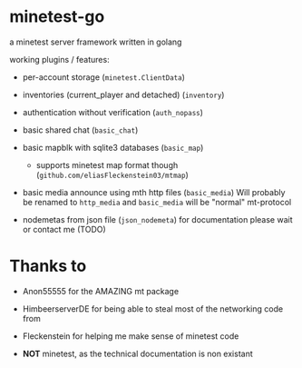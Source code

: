 # minetest-go

a minetest server framework written in golang

working plugins / features:

- per-account storage (`minetest.ClientData`)
- inventories (current_player and detached) (`inventory`)
- authentication without verification (`auth_nopass`)
- basic shared chat (`basic_chat`)
- basic mapblk with sqlite3 databases (`basic_map`)
  - supports minetest map format though (`github.com/eliasFleckenstein03/mtmap`)
- basic media announce using mth http files (`basic_media`)
	Will probably be renamed to `http_media` and `basic_media` will be "normal" mt-protocol

- nodemetas from json file (`json_nodemeta`) for documentation please wait or contact me (TODO)

# Thanks to

- Anon55555 for the AMAZING mt package

- HimbeerserverDE for being able to steal most of the networking code from

- Fleckenstein for helping me make sense of minetest code

- **NOT** minetest, as the technical documentation is non existant
